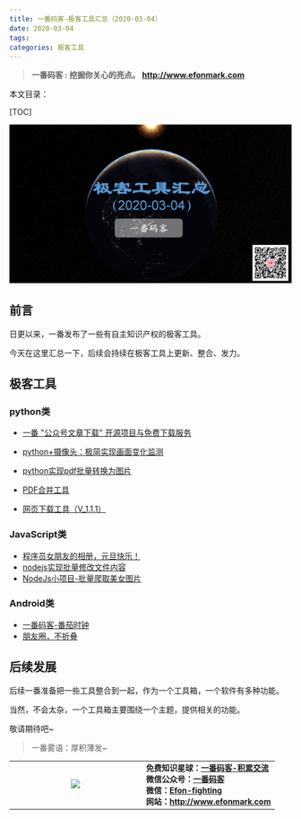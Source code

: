 ```yaml
---
title: 一番码客-极客工具汇总（2020-03-04）
date: 2020-03-04
tags: 
categories: 极客工具
---
```


> **一番码客 : 挖掘你关心的亮点。**
> **http://www.efonmark.com**

本文目录：

[TOC]

![image-20200304231621192](2020-03-04-一番码客-极客工具汇总（2020-03-04）/image-20200304231621192.png)

<!-- more -->

## 前言

日更以来，一番发布了一些有自主知识产权的极客工具。

今天在这里汇总一下，后续会持续在极客工具上更新、整合、发力。

## 极客工具

### python类

* [一番 "公众号文章下载" 开源项目与免费下载服务](https://mp.weixin.qq.com/s/bjB5vJc4gYFzPWNZUhUDZQ)

* [python+摄像头：极简实现画面变化监测](https://mp.weixin.qq.com/s/_O6ACzAElBKgYWXPFAjecg)
* [python实现pdf批量转换为图片](https://mp.weixin.qq.com/s/s3N2J5EoJS995LfGuB5tzw)
* [PDF合并工具](https://mp.weixin.qq.com/s/KUvXGuw4NpliWdE1lGw2qg)
* [网页下载工具（V_1.1.1）](https://mp.weixin.qq.com/s/pCcWhMFm72DzlM9Xrn6Udg)

### JavaScript类

* [程序员女朋友的相册，元旦快乐！](https://mp.weixin.qq.com/s/gAzGY9v4OCPzVUgyrnSlbA)
* [nodejs实现批量修改文件内容](https://mp.weixin.qq.com/s/RLypyLxwNazxWAOUwSH-9Q)
* [NodeJs小项目-批量爬取美女图片](https://mp.weixin.qq.com/s/ROwSspIQL76K4i8adVKPWg)

### Android类

* [一番码客-番茄时钟](https://mp.weixin.qq.com/s/NV3PD64F0gx8IZRpxcK1Dw)
* [朋友圈，不折叠](https://mp.weixin.qq.com/s/qcjEqvByvFUq6gYnzOBgJw)

## 后续发展

后续一番准备把一些工具整合到一起，作为一个工具箱，一个软件有多种功能。

当然，不会太杂，一个工具箱主要围绕一个主题，提供相关的功能。

敬请期待吧~

> 一番雾语：厚积薄发~

<table>
<tr>
<td ><center><img src="http://www.efonmark.com/efonmark-blog/readme/guanzhu_1.jpg" width=50%></center></td>
<td width="50%" align=left><b>
    免费知识星球：<a href="http://www.efonmark.com/efonmark-blog/readme/zhishixingqiu1.png">一番码客-积累交流</a><br>
    微信公众号：<a href="http://www.efonmark.com/efonmark-blog/readme/guanzhu_1.jpg">一番码客</a><br>
    微信：<a href="http://www.efonmark.com/efonmark-blog/readme/weixin.jpg">Efon-fighting</a><br>
    网站：<a href="http://www.efonmark.com">http://www.efonmark.com</a><br></b></td>
</tr>
</table>